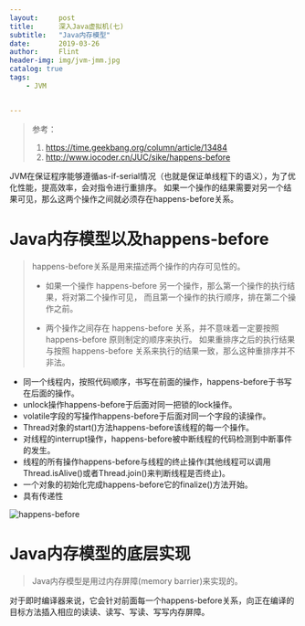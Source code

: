 ```yaml
---
layout:     post
title:      深入Java虚拟机(七)
subtitle:   "Java内存模型"
date:       2019-03-26
author:     Flint
header-img: img/jvm-jmm.jpg
catalog: true
tags:
    - JVM


---
```


> 

> 参考：
>
> 1. https://time.geekbang.org/column/article/13484
> 2. http://www.iocoder.cn/JUC/sike/happens-before



JVM在保证程序能够遵循as-if-serial情况（也就是保证单线程下的语义），为了优化性能，提高效率，会对指令进行重排序。
如果一个操作的结果需要对另一个结果可见，那么这两个操作之间就必须存在happens-before关系。

# Java内存模型以及happens-before

> happens-before关系是用来描述两个操作的内存可见性的。
>
> - 如果一个操作 happens-before 另一个操作，那么第一个操作的执行结果，将对第二个操作可见，
> 而且第一个操作的执行顺序，排在第二个操作之前。
>
> - 两个操作之间存在 happens-before 关系，并不意味着一定要按照 happens-before 原则制定的顺序来执行。
> 如果重排序之后的执行结果与按照 happens-before 关系来执行的结果一致，那么这种重排序并不非法。

- 同一个线程内，按照代码顺序，书写在前面的操作，happens-before于书写在后面的操作。
- unlock操作happens-before于后面对同一把锁的lock操作。
- volatile字段的写操作happens-before于后面对同一个字段的读操作。
- Thread对象的start()方法happens-before该线程的每一个操作。
- 对线程的interrupt操作，happens-before被中断线程的代码检测到中断事件的发生。
- 线程的所有操作happens-before与线程的终止操作(其他线程可以调用Thread.isAlive()或者Thread.join()来判断线程是否终止)。
- 一个对象的初始化完成happens-before它的finalize()方法开始。
- 具有传递性

![happens-before](<https://gitee.com/chenssy/blog-home/raw/master/image/sijava/201812083001.png>)

# Java内存模型的底层实现

> Java内存模型是用过内存屏障(memory barrier)来实现的。

对于即时编译器来说，它会针对前面每一个happens-before关系，向正在编译的目标方法插入相应的读读、读写、写读、写写内存屏障。

